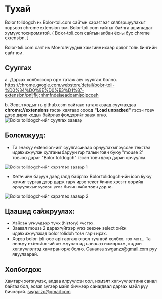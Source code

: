 # Тухай

Bolor tolidogch нь Bolor-toli.com сайтын хэрэглээг хялбаршуулахыг зорьсон chrome extension юм. Bolor-toli.com сайтыг байнга ашигладаг хүмүүс тохиромжтой. ( Bolor-toli.com сайтын албан ёсны бус chrome extension. )

Bolor-toli.com сайт нь Монголчуудын хамгийн ихээр ордог толь бичгийн сайт юм.

## Суулгах

a. Дараах холбоосоор орж татаж авч суулгаж болно. https://chrome.google.com/webstore/detail/bolor-toli-%D0%B4%D0%BE%D0%B3%D1%87-extension/pnijfkjcnhmfndeiaeadoamipoipcoeh

b. Эсвэл кодыг нь github.com сайтаас татаж аваад суулгахдаа **chrome://extensions** гэсэн хаягаар ороод **"Load unpacked"** гэсэн товч дээр дарж кодын байрлах фолдэрийг зааж өгнө.
![Bolor tolidogch-ийг суулгах заавар](https://i.imgur.com/lnjMALv.png)

## Боломжууд:

- Та энэхүү extension-ийг суулгасанаар орчуулахыг хүссэн текстээ идэвхижүүлэн хулганы баруун гар талын товч буюу "mouse 2" товчоо даран "Bolor tolidogch" гэсэн товч дээр даран орчуулна.

![Bolor tolidogch-ийг хэрэглэх заавар 1](https://i.imgur.com/byyVhPA.jpg)

- Хөтөчийн баруун дээд талд байрлах Bolor tolidogch-ийн icon буюу жижиг зурган дээр дарж гарч ирэх текст бичих хэсэгт өөрийн орчуулахыг хүссэн үгээ бичин хайх товч дарна.

![Bolor tolidogch-ийг хэрэглэх заавар 2](https://i.imgur.com/8KiZxbX.png)

## Цаашид сайжруулах:

- Хайсан үгнүүдээр түүх (history) үүсгэх.
- Заавал mouse 2 дарахгүйгээр үгээ зөвхөн select хийж идэвхижүүлэхэд bolor tolidoh товч гарч ирэх.
- Хэрэв bolor-toli-оос api гаргаж өгвөл түүнтэй холбох. гэх мэт...
  Та энэхүү extension-ий хөгжүүлэлтэд саналаа нэмэрлэж, кодын хөгжүүлэлтэд хамтран орж болно. Саналаа swganzo@gmail.com руу явуулаарай.

## Холбогдох:

Хамтарч хөгжүүлэх, алдаа илрүүлсэн бол, нэмэлт хөгжүүлэлтийн санал байгаа бол, эсвэл зүгээр мэйл бичмээр санагдвал дараах мэйл рүү бичээрэй.
swganzo@gmail.com
